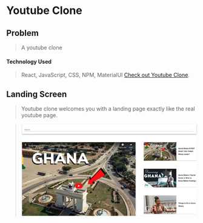 # Youtube Clone

## Problem

> A youtube clone

#### Technology Used

> React, JavaScript, CSS, NPM, MaterialUI
> [Check out Youtube Clone](https://youtube-clone-michael-anokye.netlify.app/ "Link to Youtube Clone").

## Landing Screen

> Youtube clone welcomes you with a landing page exactly like
> the real youtube page.


> ![Youtube Clone Landing Screen](public/youtube-clone-home.png "Youtube Clone Landingpage screenshot")

